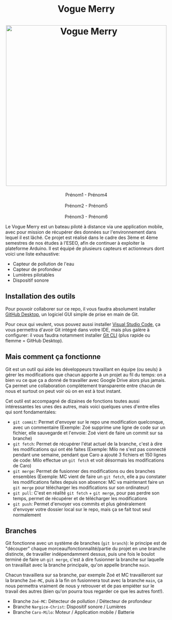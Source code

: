 <h1 align="center">
Vogue Merry
<br/><br/>
<img src="https://cdn.discordapp.com/attachments/485464301516095509/1154158898060734534/titanic-breaks.gif" alt="Vogue Merry" width="500"/>
</h1>

<div align="center">

Prénom1 - Prénom4
<br/><br/>
Prénom2 - Prénom5
<br/><br/>
Prénom3 - Prénom6

</div>

Le Vogue Merry est un bateau piloté à distance via une application mobile, avec pour mission de récupérer des données sur l'environnement dans lequel il est lâché. Ce projet est réalisé dans le cadre des 3ème et 4ème semestres de nos études à l'ESEO, afin de continuer à exploiter la plateforme Arduino. Il est équipé de plusieurs capteurs et actionneurs dont voici une liste exhaustive:
 - Capteur de pollution de l'eau
 - Capteur de profondeur
 - Lumières pilotables
 - Dispositif sonore

## Installation des outils

Pour pouvoir collaborer sur ce repo, il vous faudra absolument installer [GitHub Desktop](https://desktop.github.com/), un logiciel GUI simple de prise en main de Git.

Pour ceux qui veulent, vous pouvez aussi installer [Visual Studio Code](https://code.visualstudio.com/download), ça vous permettra d'avoir Git intégré dans votre IDE, mais plus galère à configurer: il vous faudra notamment installer [Git CLI](https://git-scm.com/download/win) (plus rapide ou flemme = GitHub Desktop).

## Mais comment ça fonctionne

Git est un outil qui aide les développeurs travaillant en équipe (ou seuls) à gérer les modifications que chacun apporte à un projet au fil du temps: on a bien vu ce que ça a donné de travailler avec Google Drive alors plus jamais. Ça permet une collaboration complètement transparente entre chacun de nous et surtout on peut voir où on en est à tout instant.

Cet outil est accompagné de dizaines de fonctions toutes aussi intéressantes les unes des autres, mais voici quelques unes d'entre elles qui sont fondamentales:

 - `git commit`: Permet d'envoyer sur le repo une modification quelconque, avec un commentaire (Exemple: Zoé supprime une ligne de code sur un fichier, elle sauvegarde et l'envoie: Zoé vient de faire un commit sur sa branche)
 - `git fetch`: Permet de récupérer l'état actuel de la branche, c'est à dire les modifications qui ont été faites (Exemple: Milo ne s'est pas connecté pendant une semaine, pendant que Caro a ajouté 3 fichiers et 150 lignes de code: Milo effectue un `git fetch` et voit désormais les modifications de Caro)
 - `git merge`: Permet de fusionner des modifications ou des branches ensembles (Exemple: MC vient de faire un `git fetch`, elle a pu constater les modifications faites depuis son absence: MC va maintenant faire un `git merge` pour télécharger les modifications sur son ordinateur)
 - `git pull`: C'est en réalité `git fetch` + `git merge`, pour pas perdre son temps, permet de récupérer et de télécharger les modifications
 - `git push`: Permet d'envoyer vos commits et plus généralement d'envoyer votre dossier local sur le repo, mais ça se fait tout seul normalement

## Branches

Git fonctionne avec un système de branches (`git branch`): le principe est de "découper" chaque morceau/fonctionnalité/partie du projet en une branche distincte, de travailler indépendamment dessus, puis une fois le boulot terminé de faire un `git merge`, c'est à dire fusionner la branche sur laquelle on travaillait avec la branche principale, qu'on appelle branche `main`.

Chacun travaillera sur sa branche, par exemple Zoé et MC travailleront sur la branche `Zoé-MC`, puis à la fin on fusionnera tout avec la branche `main`, ça nous permettra vraiment de nous y retrouver et de pas empiéter sur le travail des autres (bien qu'on pourra tous regarder ce que les autres font!).

 - Branche `Zoé-MC`: Détecteur de pollution / Détecteur de profondeur
 - Branche `Nargice-Christ`: Dispositif sonore / Lumières
 - Branche `Caro-Milo`: Moteur / Application mobile / Batterie
